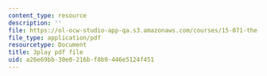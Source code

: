 ```yaml
---
content_type: resource
description: ''
file: https://ol-ocw-studio-app-qa.s3.amazonaws.com/courses/15-071-the-analytics-edge-spring-2017/a26e69bb30e0216bf8b9446e5124f451_nqqYjtK1zIk.pdf
file_type: application/pdf
resourcetype: Document
title: 3play pdf file
uid: a26e69bb-30e0-216b-f8b9-446e5124f451
---
```

